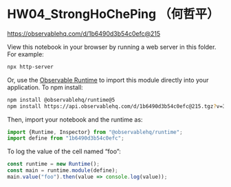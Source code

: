 # HW04_StrongHoChePing （何哲平）

https://observablehq.com/d/1b6490d3b54c0efc@215

View this notebook in your browser by running a web server in this folder. For
example:

~~~sh
npx http-server
~~~

Or, use the [Observable Runtime](https://github.com/observablehq/runtime) to
import this module directly into your application. To npm install:

~~~sh
npm install @observablehq/runtime@5
npm install https://api.observablehq.com/d/1b6490d3b54c0efc@215.tgz?v=3
~~~

Then, import your notebook and the runtime as:

~~~js
import {Runtime, Inspector} from "@observablehq/runtime";
import define from "1b6490d3b54c0efc";
~~~

To log the value of the cell named “foo”:

~~~js
const runtime = new Runtime();
const main = runtime.module(define);
main.value("foo").then(value => console.log(value));
~~~
